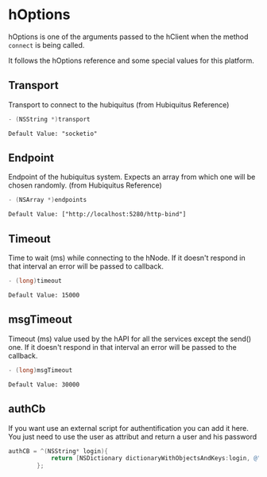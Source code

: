 # hOptions
hOptions is one of the arguments passed to the hClient when the method `connect` is being called.

It follows the hOptions reference and some special values for this platform.

## Transport
Transport to connect to the hubiquitus (from Hubiquitus  Reference)

```objective-c
- (NSString *)transport
```

`Default Value: "socketio"`

## Endpoint
Endpoint of the hubiquitus system. Expects an array from which one will be chosen randomly. (from Hubiquitus Reference)

```objective-c
- (NSArray *)endpoints
```

`Default Value: ["http://localhost:5280/http-bind"]`

## Timeout
Time to wait (ms) while connecting to the hNode. If it doesn't respond in that interval an error will be passed to callback.

```objective-c
- (long)timeout
```

`Default Value: 15000`

## msgTimeout
Timeout (ms) value used by the hAPI for all the services except the send() one. If it doesn't respond in that interval an error will be passed to the callback.

```objective-c
- (long)msgTimeout
```

`Default Value: 30000`

## authCb
If you want use an external script for authentification you can add it here. You just need to use the user as attribut and return a user and his password

```objective-c
authCB = ^(NSString* login){
            return [NSDictionary dictionaryWithObjectsAndKeys:login, @"login", password, @"password", nil];
        };
```